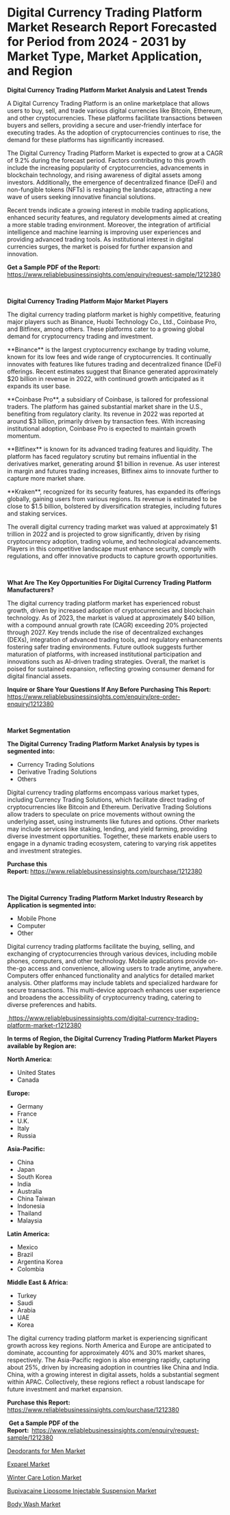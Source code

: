 <p><h1>Digital Currency Trading Platform Market Research Report Forecasted for Period from 2024 -  2031 by Market Type, Market Application, and Region</h1></p><p><strong>Digital Currency Trading Platform Market Analysis and Latest Trends</strong></p>
<p><p>A Digital Currency Trading Platform is an online marketplace that allows users to buy, sell, and trade various digital currencies like Bitcoin, Ethereum, and other cryptocurrencies. These platforms facilitate transactions between buyers and sellers, providing a secure and user-friendly interface for executing trades. As the adoption of cryptocurrencies continues to rise, the demand for these platforms has significantly increased.</p><p>The Digital Currency Trading Platform Market is expected to grow at a CAGR of 9.2% during the forecast period. Factors contributing to this growth include the increasing popularity of cryptocurrencies, advancements in blockchain technology, and rising awareness of digital assets among investors. Additionally, the emergence of decentralized finance (DeFi) and non-fungible tokens (NFTs) is reshaping the landscape, attracting a new wave of users seeking innovative financial solutions.</p><p>Recent trends indicate a growing interest in mobile trading applications, enhanced security features, and regulatory developments aimed at creating a more stable trading environment. Moreover, the integration of artificial intelligence and machine learning is improving user experiences and providing advanced trading tools. As institutional interest in digital currencies surges, the market is poised for further expansion and innovation.</p></p>
<p><strong>Get a Sample PDF of the Report:&nbsp;</strong> <a href="https://www.reliablebusinessinsights.com/enquiry/request-sample/1212380?utm_campaign=1138&utm_medium=2&utm_source=Github&utm_content=ia&utm_term=18112024&utm_id=digital-currency-trading-platform">https://www.reliablebusinessinsights.com/enquiry/request-sample/1212380</a></p>
<p>&nbsp;</p>
<p><strong>Digital Currency Trading Platform Major Market Players</strong></p>
<p><p>The digital currency trading platform market is highly competitive, featuring major players such as Binance, Huobi Technology Co., Ltd., Coinbase Pro, and Bitfinex, among others. These platforms cater to a growing global demand for cryptocurrency trading and investment.</p><p>**Binance** is the largest cryptocurrency exchange by trading volume, known for its low fees and wide range of cryptocurrencies. It continually innovates with features like futures trading and decentralized finance (DeFi) offerings. Recent estimates suggest that Binance generated approximately $20 billion in revenue in 2022, with continued growth anticipated as it expands its user base.</p><p>**Coinbase Pro**, a subsidiary of Coinbase, is tailored for professional traders. The platform has gained substantial market share in the U.S., benefiting from regulatory clarity. Its revenue in 2022 was reported at around $3 billion, primarily driven by transaction fees. With increasing institutional adoption, Coinbase Pro is expected to maintain growth momentum.</p><p>**Bitfinex** is known for its advanced trading features and liquidity. The platform has faced regulatory scrutiny but remains influential in the derivatives market, generating around $1 billion in revenue. As user interest in margin and futures trading increases, Bitfinex aims to innovate further to capture more market share.</p><p>**Kraken**, recognized for its security features, has expanded its offerings globally, gaining users from various regions. Its revenue is estimated to be close to $1.5 billion, bolstered by diversification strategies, including futures and staking services.</p><p>The overall digital currency trading market was valued at approximately $1 trillion in 2022 and is projected to grow significantly, driven by rising cryptocurrency adoption, trading volume, and technological advancements. Players in this competitive landscape must enhance security, comply with regulations, and offer innovative products to capture growth opportunities.</p></p>
<p>&nbsp;</p>
<p><strong>What Are The Key Opportunities For Digital Currency Trading Platform Manufacturers?</strong></p>
<p><p>The digital currency trading platform market has experienced robust growth, driven by increased adoption of cryptocurrencies and blockchain technology. As of 2023, the market is valued at approximately $40 billion, with a compound annual growth rate (CAGR) exceeding 20% projected through 2027. Key trends include the rise of decentralized exchanges (DEXs), integration of advanced trading tools, and regulatory enhancements fostering safer trading environments. Future outlook suggests further maturation of platforms, with increased institutional participation and innovations such as AI-driven trading strategies. Overall, the market is poised for sustained expansion, reflecting growing consumer demand for digital financial assets.</p></p>
<p><strong>Inquire or Share Your Questions If Any Before Purchasing This Report:</strong> <a href="https://www.reliablebusinessinsights.com/enquiry/pre-order-enquiry/1212380?utm_campaign=1138&utm_medium=2&utm_source=Github&utm_content=ia&utm_term=18112024&utm_id=digital-currency-trading-platform">https://www.reliablebusinessinsights.com/enquiry/pre-order-enquiry/1212380</a></p>
<p>&nbsp;</p>
<p><strong>Market Segmentation</strong></p>
<p><strong>The Digital Currency Trading Platform Market Analysis by types is segmented into:</strong></p>
<p><ul><li>Currency Trading Solutions</li><li>Derivative Trading Solutions</li><li>Others</li></ul></p>
<p><p>Digital currency trading platforms encompass various market types, including Currency Trading Solutions, which facilitate direct trading of cryptocurrencies like Bitcoin and Ethereum. Derivative Trading Solutions allow traders to speculate on price movements without owning the underlying asset, using instruments like futures and options. Other markets may include services like staking, lending, and yield farming, providing diverse investment opportunities. Together, these markets enable users to engage in a dynamic trading ecosystem, catering to varying risk appetites and investment strategies.</p></p>
<p><strong>Purchase this Report:&nbsp;</strong><a href="https://www.reliablebusinessinsights.com/purchase/1212380?utm_campaign=1138&utm_medium=2&utm_source=Github&utm_content=ia&utm_term=18112024&utm_id=digital-currency-trading-platform">https://www.reliablebusinessinsights.com/purchase/1212380</a></p>
<p>&nbsp;</p>
<p><strong>The Digital Currency Trading Platform Market Industry Research by Application is segmented into:</strong></p>
<p><ul><li>Mobile Phone</li><li>Computer</li><li>Other</li></ul></p>
<p><p>Digital currency trading platforms facilitate the buying, selling, and exchanging of cryptocurrencies through various devices, including mobile phones, computers, and other technology. Mobile applications provide on-the-go access and convenience, allowing users to trade anytime, anywhere. Computers offer enhanced functionality and analytics for detailed market analysis. Other platforms may include tablets and specialized hardware for secure transactions. This multi-device approach enhances user experience and broadens the accessibility of cryptocurrency trading, catering to diverse preferences and habits.</p></p>
<p><a href="https://www.reliablebusinessinsights.com/digital-currency-trading-platform-market-r1212380?utm_campaign=1138&utm_medium=2&utm_source=Github&utm_content=ia&utm_term=18112024&utm_id=digital-currency-trading-platform">&nbsp;https://www.reliablebusinessinsights.com/digital-currency-trading-platform-market-r1212380</a></p>
<p><strong>In terms of Region, the Digital Currency Trading Platform Market Players available by Region are:</strong></p>
<p>
    <p> <strong> North America: </strong>
        <ul>
            <li>United States</li>
            <li>Canada</li>
        </ul>
        </p> 
    <p> <strong> Europe: </strong>
        <ul>
            <li>Germany</li>
            <li>France</li>
            <li>U.K.</li>
            <li>Italy</li>
            <li>Russia</li>
        </ul>
        </p> 
    <p> <strong> Asia-Pacific: </strong>
        <ul>
            <li>China</li>
            <li>Japan</li>
            <li>South Korea</li>
            <li>India</li>
            <li>Australia</li>
            <li>China Taiwan</li>
            <li>Indonesia</li>
            <li>Thailand</li>
            <li>Malaysia</li>
        </ul>
        </p> 
    <p> <strong> Latin America: </strong>
        <ul>
            <li>Mexico</li>
            <li>Brazil</li>
            <li>Argentina Korea</li>
            <li>Colombia</li>
        </ul>
        </p> 
    <p> <strong> Middle East & Africa: </strong>
        <ul>
            <li>Turkey</li>
            <li>Saudi</li>
            <li>Arabia</li>
            <li>UAE</li>
            <li>Korea</li>
        </ul>
    </p>
    </p>
<p><p>The digital currency trading platform market is experiencing significant growth across key regions. North America and Europe are anticipated to dominate, accounting for approximately 40% and 30% market shares, respectively. The Asia-Pacific region is also emerging rapidly, capturing about 25%, driven by increasing adoption in countries like China and India. China, with a growing interest in digital assets, holds a substantial segment within APAC. Collectively, these regions reflect a robust landscape for future investment and market expansion.</p></p>
<p><strong>Purchase this Report: </strong><a href="https://www.reliablebusinessinsights.com/purchase/1212380?utm_campaign=1138&utm_medium=2&utm_source=Github&utm_content=ia&utm_term=18112024&utm_id=digital-currency-trading-platform">https://www.reliablebusinessinsights.com/purchase/1212380</a></p>
<p>&nbsp;<strong>Get a Sample PDF of the Report:&nbsp;&nbsp;</strong><a href="https://www.reliablebusinessinsights.com/enquiry/request-sample/1212380?utm_campaign=1138&utm_medium=2&utm_source=Github&utm_content=ia&utm_term=18112024&utm_id=digital-currency-trading-platform">https://www.reliablebusinessinsights.com/enquiry/request-sample/1212380</a></p>
<p><strong></strong></p>
<p><p><a href="https://www.linkedin.com/pulse/deodorants-men-market-research-report-exploring-size-revenue-j9kte?utm_campaign=1138&utm_medium=2&utm_source=Github&utm_content=ia&utm_term=18112024&utm_id=digital-currency-trading-platform">Deodorants for Men Market</a></p><p><a href="https://issuu.com/reportprime-2/docs/exparel-market-size-2030.pptx_55197478984566?utm_campaign=1138&utm_medium=2&utm_source=Github&utm_content=ia&utm_term=18112024&utm_id=digital-currency-trading-platform">Exparel Market</a></p><p><a href="https://www.linkedin.com/pulse/winter-care-lotion-market-maturity-analysis-regional-6mmfe?utm_campaign=1138&utm_medium=2&utm_source=Github&utm_content=ia&utm_term=18112024&utm_id=digital-currency-trading-platform">Winter Care Lotion Market</a></p><p><a href="https://issuu.com/reportprime-2/docs/bupivacaine-liposome-injectable-sus_7e4437a9a32e51?utm_campaign=1138&utm_medium=2&utm_source=Github&utm_content=ia&utm_term=18112024&utm_id=digital-currency-trading-platform">Bupivacaine Liposome Injectable Suspension Market</a></p><p><a href="https://www.linkedin.com/pulse/body-wash-market-overview-global-trends-future-prospects-from-frhue?utm_campaign=1138&utm_medium=2&utm_source=Github&utm_content=ia&utm_term=18112024&utm_id=digital-currency-trading-platform">Body Wash Market</a></p></p>